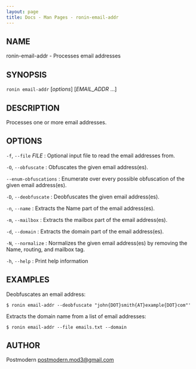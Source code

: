 ```yaml
---
layout: page
title: Docs - Man Pages - ronin-email-addr
---
```


## NAME

ronin-email-addr - Processes email addresses

## SYNOPSIS

`ronin email-addr` [*options*] [*EMAIL_ADDR* ...]

## DESCRIPTION

Processes one or more email addresses.

## OPTIONS

`-f`, `--file` *FILE*
: Optional input file to read the email addresses from.

`-O`, `--obfuscate`
: Obfuscates the given email address(es).

`--enum-obfuscations`
: Enumerate over every possible obfuscation of the given email address(es).

`-D`, `--deobfuscate`
: Deobfuscates the given email address(es).

`-n`, `--name`
: Extracts the Name part of the email address(es).

`-m`, `--mailbox`
: Extracts the mailbox part of the email address(es).

`-d`, `--domain`
: Extracts the domain part of the email address(es).

`-N`, `--normalize`
: Normalizes the given email address(es) by removing the Name, routing,
  and mailbox tag.

`-h`, `--help`
: Print help information

## EXAMPLES

Deobfuscates an email address:

    $ ronin email-addr --deobfuscate "john{DOT}smith{AT}example{DOT}com"'

Extracts the domain name from a list of email addresses:

    $ ronin email-addr --file emails.txt --domain

## AUTHOR

Postmodern <postmodern.mod3@gmail.com>


